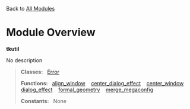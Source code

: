 Back to [All Modules](https://github.com/pyrustic/tkutil/blob/master/docs/modules/README.md#readme)

# Module Overview

**tkutil**
 
No description

> **Classes:** &nbsp; [Error](https://github.com/pyrustic/tkutil/blob/master/docs/modules/content/tkutil/content/classes/Error.md#class-error)
>
> **Functions:** &nbsp; [align\_window](https://github.com/pyrustic/tkutil/blob/master/docs/modules/content/tkutil/content/functions.md#align_window) &nbsp;&nbsp; [center\_dialog\_effect](https://github.com/pyrustic/tkutil/blob/master/docs/modules/content/tkutil/content/functions.md#center_dialog_effect) &nbsp;&nbsp; [center\_window](https://github.com/pyrustic/tkutil/blob/master/docs/modules/content/tkutil/content/functions.md#center_window) &nbsp;&nbsp; [dialog\_effect](https://github.com/pyrustic/tkutil/blob/master/docs/modules/content/tkutil/content/functions.md#dialog_effect) &nbsp;&nbsp; [formal\_geometry](https://github.com/pyrustic/tkutil/blob/master/docs/modules/content/tkutil/content/functions.md#formal_geometry) &nbsp;&nbsp; [merge\_megaconfig](https://github.com/pyrustic/tkutil/blob/master/docs/modules/content/tkutil/content/functions.md#merge_megaconfig)
>
> **Constants:** &nbsp; None

